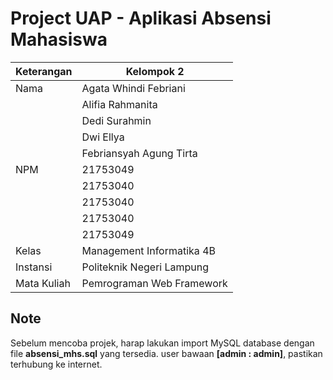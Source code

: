 # Project UAP - Aplikasi Absensi Mahasiswa

| Keterangan    | Kelompok 2                |
| ------------- | ------------------------- |
| Nama          | Agata Whindi Febriani     |
|               | Alifia Rahmanita          |
|               | Dedi Surahmin             |
|               | Dwi Ellya                 |
|               | Febriansyah Agung Tirta   |
| NPM           | 21753049                  |
|               | 21753040                  |
|               | 21753040                  |
|               | 21753040                  |
|               | 21753049                  |
| Kelas         | Management Informatika 4B |
| Instansi      | Politeknik Negeri Lampung |
| Mata Kuliah   | Pemrograman Web Framework |

## Note

Sebelum mencoba projek, harap lakukan import MySQL database dengan file **absensi_mhs.sql** yang tersedia. user bawaan **[admin : admin]**, pastikan terhubung ke internet.
